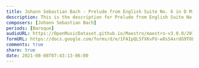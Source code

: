 ```yaml
---
title: Johann Sebastian Bach - Prelude from English Suite No. 6 in D Minor BWV 811 (1)
description: This is the description for Prelude from English Suite No. 6 in D Minor BWV 811 by Johann Sebastian Bach
composers: [Johann Sebastian Bach]
periods: [Baroque]
audioURL: https://OpenMusicDataset.github.io/Maestro/maestro-v3.0.0/2013/ORIG-MIDI_01_7_6_13_Group__MID--AUDIO_01_R1_2013_wav--1.midi
formURL: https://docs.google.com/forms/d/e/1FAIpQLSfXKvFU-w8sS4xrdG9TOLYFqKrucZ3cpVGjykRoFFbmu-ZJYw/viewform
comments: true
share: true
date: 2021-08-08T07:43:13-06:00
---
```


